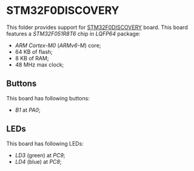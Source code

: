 STM32F0DISCOVERY
================

This folder provides support for [STM32F0DISCOVERY](https://www.st.com/en/evaluation-tools/stm32f0discovery.html) board.
This board features a *STM32F051R8T6* chip in *LQFP64* package:
- *ARM Cortex-M0* (*ARMv6-M*) core;
- 64 KB of flash;
- 8 KB of RAM;
- 48 MHz max clock;

Buttons
-------

This board has following buttons:
- *B1* at *PA0*;

LEDs
----

This board has following LEDs:
- *LD3* (green) at *PC9*;
- *LD4* (blue) at *PC8*;
